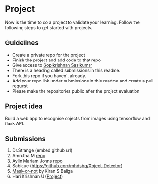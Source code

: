# Project
Now is the time to do a project to validate your learning. Follow the following steps to get started with projects.

## Guidelines
- Create a private repo for the project 
- Finish the project and add code to that repo
- Give access to [Gopikrishnan Sasikumar](https://github.com/gopikrishnansasikumar)
- There is a heading called submissions in this readme. 
- Fork this repo if you haven't already.
- Add your repo link under submissions in this readme and create a pull request
- Please make the repositories public after the project evaluation

## Project idea
Build a web app to recognise objects from images using tensorflow and flask API.

## Submissions

1. Dr.Strange (embed github url)
2. Amrutha M [repo](https://github.com/amruthaaji05/cifar-10_classifier)
3. Aylin Mariam Johns [repo](https://github.com/Aylin-19-Johns/CIFAR-10_classifier)
4. Sabique (https://github.com/mhdsbq/Object-Detector)
5. [Mask-or-not](https://github.com/kiransbaliga/Mask-or-Not) by Kiran S Baliga
6. Hari Krishnan U ([Project](https://github.com/Harikrishnan6336/CIFAR-10__Image-Classifier))